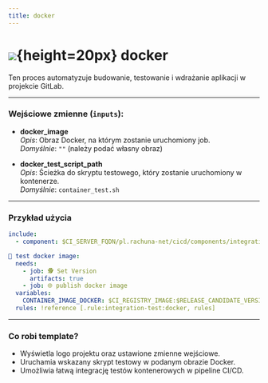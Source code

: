 ```yaml
---
title: docker
---
```

# ![](https://gitlab.com/pl.rachuna-net/infrastructure/terraform/modules/gitlab-project/-/raw/main/images/container.png){height=20px} docker

Ten proces automatyzuje budowanie, testowanie i wdrażanie aplikacji w projekcie GitLab.

---
### Wejściowe zmienne (`inputs`):

- **docker_image**  
  _Opis_: Obraz Docker, na którym zostanie uruchomiony job.  
  _Domyślnie_: `""` (należy podać własny obraz)

- **docker_test_script_path**  
  _Opis_: Ścieżka do skryptu testowego, który zostanie uruchomiony w kontenerze.  
  _Domyślnie_: `container_test.sh`

---
### Przykład użycia
```yaml
include:
  - component: $CI_SERVER_FQDN/pl.rachuna-net/cicd/components/integration-test/docker@$COMPONENT_VERSION_INTEGRATION_TEST

🧪 test docker image:
  needs:
    - job: 🕵 Set Version
      artifacts: true
    - job: 🌐 publish docker image
  variables:
    CONTAINER_IMAGE_DOCKER: $CI_REGISTRY_IMAGE:$RELEASE_CANDIDATE_VERSION
  rules: !reference [.rule:integration-test:docker, rules]
```

---
### Co robi template?

- Wyświetla logo projektu oraz ustawione zmienne wejściowe.
- Uruchamia wskazany skrypt testowy w podanym obrazie Docker.
- Umożliwia łatwą integrację testów kontenerowych w pipeline CI/CD.